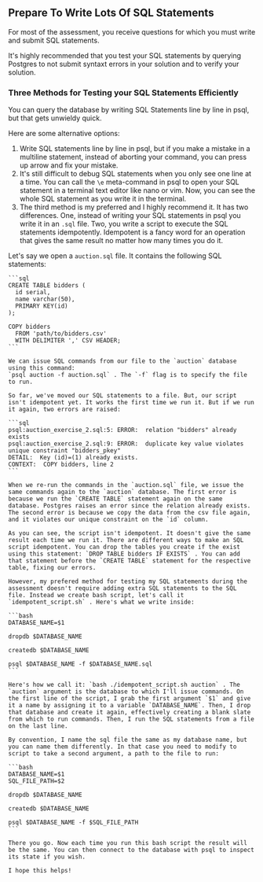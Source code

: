 ## Prepare To Write Lots Of SQL Statements

For most of the assessment, you receive questions for which you must write and submit SQL statements.

It's highly recommended that you test your SQL statements by querying Postgres to not submit syntaxt errors in your solution and to verify your solution.

### Three Methods for Testing your SQL Statements Efficiently

You can query the database by writing SQL Statements line by line in psql, but that gets unwieldy quick.

Here are some alternative options:

1. Write SQL statements line by line in psql, but if you make a mistake in a multiline statement, instead of aborting your command, you can press up arrow and fix your mistake.
2. It's still difficult to debug SQL statements when you only see one line at a time. You can call the `\e` meta-command in psql to open your SQL statement in a terminal text editor like nano or vim. Now, you can see the whole SQL statement as you write it in the terminal.
3. The third method is my preferred and I highly recommend it. It has two differences. One, instead of writing your SQL statements in psql you write it in an `.sql` file. Two, you write a script to execute the SQL statements idempotently. Idempotent is a fancy word for an operation that gives the same result no matter how many times you do it.

Let's say we open a `auction.sql` file. It contains the following SQL statements:
    
    ```sql
    CREATE TABLE bidders (
      id serial,
      name varchar(50),
      PRIMARY KEY(id)
    );
    
    COPY bidders
      FROM 'path/to/bidders.csv'
      WITH DELIMITER ',' CSV HEADER;
    ```
    
    We can issue SQL commands from our file to the `auction` database using this command:
    `psql auction -f auction.sql` . The `-f` flag is to specify the file to run.
    
    So far, we've moved our SQL statements to a file. But, our script isn't idempotent yet. It works the first time we run it. But if we run it again, two errors are raised:
    
    ```sql
    psql:auction_exercise_2.sql:5: ERROR:  relation "bidders" already exists
    psql:auction_exercise_2.sql:9: ERROR:  duplicate key value violates unique constraint "bidders_pkey"
    DETAIL:  Key (id)=(1) already exists.
    CONTEXT:  COPY bidders, line 2
    ```
    
    When we re-run the commands in the `auction.sql` file, we issue the same commands again to the `auction` database. The first error is because we run the `CREATE TABLE` statement again on the same database. Postgres raises an error since the relation already exists. The second error is because we copy the data from the csv file again, and it violates our unique constraint on the `id` column.
    
    As you can see, the script isn't idempotent. It doesn't give the same result each time we run it. There are different ways to make an SQL script idempotent. You can drop the tables you create if the exist using this statement: `DROP TABLE bidders IF EXISTS` . You can add that statement before the `CREATE TABLE` statement for the respective table, fixing our errors.
    
    However, my prefered method for testing my SQL statements during the assessment doesn't require adding extra SQL statements to the SQL file. Instead we create bash script, let's call it `idempotent_script.sh` . Here's what we write inside:
    
    ```bash
    DATABASE_NAME=$1
    
    dropdb $DATABASE_NAME
    
    createdb $DATABASE_NAME
    
    psql $DATABASE_NAME -f $DATABASE_NAME.sql
    ```
    
    Here's how we call it: `bash ./idempotent_script.sh auction` . The `auction` argument is the database to which I'll issue commands. On the first line of the script, I grab the first argument `$1` and give it a name by assigning it to a variable `DATABASE_NAME`. Then, I drop that database and create it again, effectively creating a blank slate from which to run commands. Then, I run the SQL statements from a file on the last line.
    
    By convention, I name the sql file the same as my database name, but you can name them differently. In that case you need to modify to script to take a second argument, a path to the file to run:
    
    ```bash
    DATABASE_NAME=$1
    SQL_FILE_PATH=$2
    
    dropdb $DATABASE_NAME
    
    createdb $DATABASE_NAME
    
    psql $DATABASE_NAME -f $SQL_FILE_PATH
    ```
    
    There you go. Now each time you run this bash script the result will be the same. You can then connect to the database with psql to inspect its state if you wish.
    
    I hope this helps!